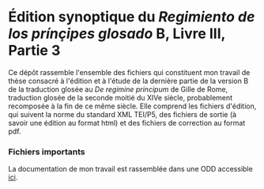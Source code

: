 # Édition synoptique du *Regimiento de los prínçipes glosado* B, Livre III, Partie 3

Ce dépôt rassemble l'ensemble des fichiers qui constituent mon travail de thèse consacré à l'édition et à l'étude de la dernière partie de la version B de la traduction glosée au *De regimine principum* de Gille de Rome, traduction glosée de la seconde moitié du XIVe siècle, probablement recomposée à la fin de ce même siècle. Elle comprend les fichiers d'édition, qui suivent la norme du standard XML TEI/P5, des fichiers de sortie (à savoir une édition au format html) et des fichiers de correction au format pdf. 



### Fichiers importants

 La documentation de mon travail est rassemblée dans une ODD accessible
[ici](/Dedans/XML/schemas/ODD.xml).

